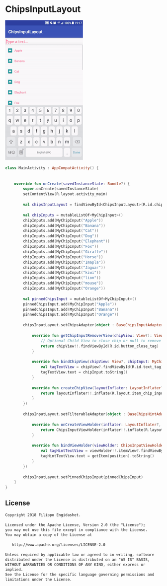 # ChipsInputLayout

![Demo](https://github.com/filippella/ChipsInputLayout/blob/master/demo.gif)

```kotlin
class MainActivity : AppCompatActivity() {


    override fun onCreate(savedInstanceState: Bundle?) {
        super.onCreate(savedInstanceState)
        setContentView(R.layout.activity_main)
        
        val chipsInputLayout = findViewById<ChipsInputLayout>(R.id.chips_input_layout)

        val chipInputs = mutableListOf<MyChipInput>()
        chipInputs.add(MyChipInput("Apple"))
        chipInputs.add(MyChipInput("Banana"))
        chipInputs.add(MyChipInput("Cat"))
        chipInputs.add(MyChipInput("Dog"))
        chipInputs.add(MyChipInput("Elephant"))
        chipInputs.add(MyChipInput("Fox"))
        chipInputs.add(MyChipInput("Giraffe"))
        chipInputs.add(MyChipInput("Horse"))
        chipInputs.add(MyChipInput("Imapla"))
        chipInputs.add(MyChipInput("Jaguar"))
        chipInputs.add(MyChipInput("kiwi"))
        chipInputs.add(MyChipInput("lion"))
        chipInputs.add(MyChipInput("mouse"))
        chipInputs.add(MyChipInput("Orange"))

        val pinnedChipsInput = mutableListOf<MyChipInput>()
        pinnedChipsInput.add(MyChipInput("Apple"))
        pinnedChipsInput.add(MyChipInput("Banana"))
        pinnedChipsInput.add(MyChipInput("Orange"))

        chipsInputLayout.setChipsAdapter(object : BaseChipsInputAdapter<MyChipInput>() {

            override fun getChipInputRemoverView(chipView: View?): View {
                // Optional Child View to close chip or null to remove action
                return chipView!!.findViewById(R.id.button_close_tag)
            }

            override fun bindChipView(chipView: View?, chipInput: MyChipInput?) {
                val tagTextView = chipView?.findViewById(R.id.text_tag) as TextView
                tagTextView.text = chipInput.toString()
            }

            override fun createChipView(layoutInflater: LayoutInflater?, parent: ViewGroup?): View {
                return layoutInflater!!.inflate(R.layout.item_chip_input_layout, parent, false)
            }
        })

        chipsInputLayout.setFilterableAdapter(object : BaseChipsHintAdapter<MyChipInput, ChipsInputViewHolder>(this, chipInputs) {

            override fun onCreateViewHolder(inflater: LayoutInflater?, parent: ViewGroup?, position: Int): ChipsInputViewHolder {
                return ChipsInputViewHolder(inflater!!.inflate(R.layout.item_chip_hint_layout, parent, false))
            }

            override fun bindViewHolder(viewHolder: ChipsInputViewHolder?, position: Int) {
                val tagHintTextView = viewHolder!!.itemView?.findViewById(R.id.text_hint) as TextView
                tagHintTextView.text = getItem(position).toString()
            }
        })

        chipsInputLayout.setPinnedChipsInput(pinnedChipsInput)
    }
}
```
License
-------

    Copyright 2018 Filippo Engidashet.

    Licensed under the Apache License, Version 2.0 (the "License");
    you may not use this file except in compliance with the License.
    You may obtain a copy of the License at

       http://www.apache.org/licenses/LICENSE-2.0

    Unless required by applicable law or agreed to in writing, software
    distributed under the License is distributed on an "AS IS" BASIS,
    WITHOUT WARRANTIES OR CONDITIONS OF ANY KIND, either express or implied.
    See the License for the specific language governing permissions and
    limitations under the License.
